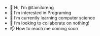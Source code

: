 - 👋 Hi, I’m @tamiloreng
- 👀 I’m interested in Programing
- 🌱 I’m currently learning computer science
- 💞️ I’m looking to collaborate on nothing!
- 📫 How to reach me coming soon

<!---
tamiloreng/tamiloreng is a ✨ special ✨ repository because its `README.md` (this file) appears on your GitHub profile.
You can click the Preview link to take a look at your changes.
--->
